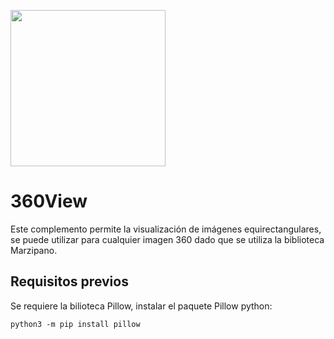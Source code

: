 <p align="cneter">
    <img width="248" height="250" src="https://raw.githubusercontent.com/python-pillow/pillow-logo/main/pillow-logo-248x250.png" alt=""360 logo">
</p>

# 360View
Este complemento permite la visualización de imágenes equirectangulares, se puede utilizar para cualquier imagen 360 dado que se utiliza la biblioteca Marzipano.

## Requisitos previos
Se requiere la bilioteca Pillow, instalar el paquete Pillow python:

`python3 -m pip install pillow`